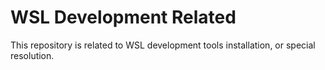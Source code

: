 # WSL Development Related

This repository is related to WSL development tools installation, or special resolution.